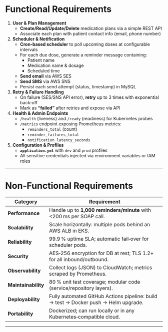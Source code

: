 # Functional Requirements

1. **User & Plan Management**
   - **Create/Read/Update/Delete** medication plans via a simple REST API
   - Associate each plan with patient contact info (email, phone number)
2. **Scheduler & Notification**
   - **Cron‑based scheduler** to poll upcoming doses at configurable intervals
   - For each due dose, generate a reminder message containing:
     - Patient name
     - Medication name & dosage
     - Scheduled time
   - **Send email** via AWS SES
   - **Send SMS** via AWS SNS
   - Persist each send attempt (status, timestamp) in MySQL
3. **Retry & Failure Handling**
   - On failure (SES/SNS API error), **retry** up to 3 times with exponential back‑off
   - Mark as **“failed”** after retries and expose via API
4. **Health & Admin Endpoints**
   - `/health` (liveness) and `/ready` (readiness) for Kubernetes probes
   - `/metrics` endpoint exposing Prometheus metrics:
     - `reminders_total` (count)
     - `reminder_failures_total`
     - `notification_latency_seconds`
5. **Configuration & Profiles**
   - **`application.yml`** with `dev` and `prod` profiles
   - All sensitive credentials injected via environment variables or IAM roles

---

# Non‑Functional Requirements

| Category            | Requirement                                                               |
|---------------------|---------------------------------------------------------------------------|
| **Performance**     | Handle up to **1,000 reminders/minute** with <200 ms per SOAP call.       |
| **Scalability**     | Scale horizontally: multiple pods behind an AWS ALB in EKS.               |
| **Reliability**     | 99.9 % uptime SLA; automatic fail‑over for scheduler pods.               |
| **Security**        | AES‑256 encryption for DB at rest; TLS 1.2+ for all inbound/outbound.     |
| **Observability**   | Collect logs (JSON) to CloudWatch; metrics scraped by Prometheus.         |
| **Maintainability** | 80 % unit test coverage; modular code (service/repository layers).        |
| **Deployability**   | Fully automated GitHub Actions pipeline: build → test → Docker push → Helm upgrade. |
| **Portability**     | Dockerized; can run locally or in any Kubernetes‑compatible cloud.       |

---